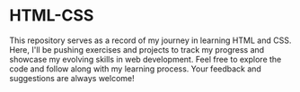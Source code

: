 # HTML-CSS
This repository serves as a record of my journey in learning HTML and CSS. Here, I'll be pushing exercises and projects to track my progress and showcase my evolving skills in web development. Feel free to explore the code and follow along with my learning process. Your feedback and suggestions are always welcome!
